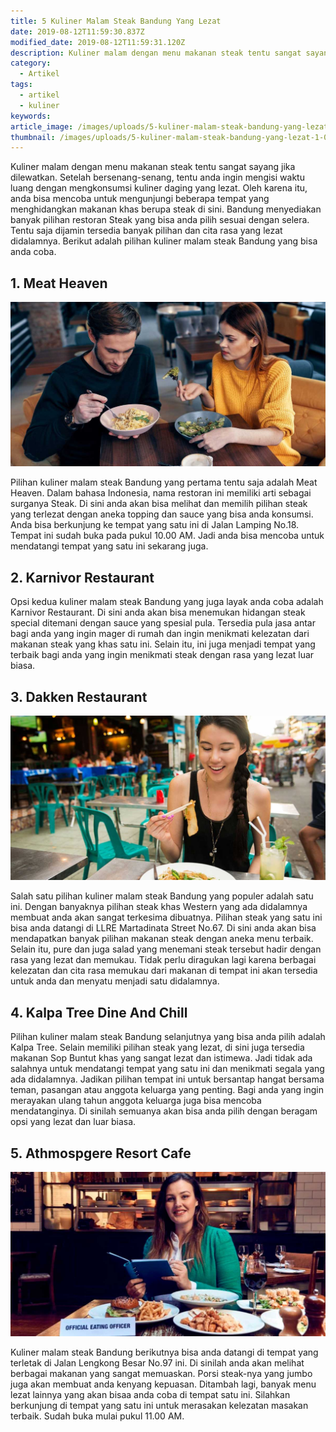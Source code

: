 ```yaml
---
title: 5 Kuliner Malam Steak Bandung Yang Lezat
date: 2019-08-12T11:59:30.837Z
modified_date: 2019-08-12T11:59:31.120Z
description: Kuliner malam dengan menu makanan steak tentu sangat sayang jika dilewatkan. Setelah bersenang-senang, tentu anda ingin mengisi waktu luang dengan mengkonsumsi.
category:
  - Artikel
tags:
  - artikel
  - kuliner
keywords:
article_image: /images/uploads/5-kuliner-malam-steak-bandung-yang-lezat-1.jpg
thumbnail: /images/uploads/5-kuliner-malam-steak-bandung-yang-lezat-1-004.jpg
---
```

Kuliner malam dengan menu makanan steak tentu sangat sayang jika dilewatkan. Setelah bersenang-senang, tentu anda ingin mengisi waktu luang dengan mengkonsumsi kuliner daging yang lezat. Oleh karena itu, anda bisa mencoba untuk mengunjungi beberapa tempat yang menghidangkan makanan khas berupa steak di sini. Bandung menyediakan banyak pilihan restoran Steak yang bisa anda pilih sesuai dengan selera. Tentu saja dijamin tersedia banyak pilihan dan cita rasa yang lezat didalamnya. Berikut adalah pilihan kuliner malam steak Bandung yang bisa anda coba.



## 1. Meat Heaven

![5 Kuliner Malam Steak Bandung Yang Lezat](/images/uploads/5-kuliner-malam-steak-bandung-yang-lezat-3.jpg)

Pilihan kuliner malam steak Bandung yang pertama tentu saja adalah Meat Heaven. Dalam bahasa Indonesia, nama restoran ini memiliki arti sebagai surganya Steak. Di sini anda akan bisa melihat dan memilih pilihan steak yang terlezat dengan aneka topping dan sauce yang bisa anda konsumsi. Anda bisa berkunjung ke tempat yang satu ini di Jalan Lamping No.18. Tempat ini sudah buka pada pukul 10.00 AM. Jadi anda bisa mencoba untuk mendatangi tempat yang satu ini sekarang juga.



## 2. Karnivor Restaurant

Opsi kedua kuliner malam steak Bandung yang juga layak anda coba adalah Karnivor Restaurant. Di sini anda akan bisa menemukan hidangan steak special ditemani dengan sauce yang spesial pula. Tersedia pula jasa antar bagi anda yang ingin mager di rumah dan ingin menikmati kelezatan dari makanan steak yang khas satu ini. Selain itu, ini juga menjadi tempat yang terbaik bagi anda yang ingin menikmati steak dengan rasa yang lezat luar biasa.



## 3. Dakken Restaurant

![5 Kuliner Malam Steak Bandung Yang Lezat](/images/uploads/5-kuliner-malam-steak-bandung-yang-lezat-2.jpg)

Salah satu pilihan kuliner malam steak Bandung yang populer adalah satu ini. Dengan banyaknya pilihan steak khas Western yang ada didalamnya membuat anda akan sangat terkesima dibuatnya. Pilihan steak yang satu ini bisa anda datangi di LLRE Martadinata Street No.67. Di sini anda akan bisa mendapatkan banyak pilihan makanan steak dengan aneka menu terbaik. Selain itu, pure dan juga salad yang menemani steak tersebut hadir dengan rasa yang lezat dan memukau. Tidak perlu diragukan lagi karena berbagai kelezatan dan cita rasa memukau dari makanan di tempat ini akan tersedia untuk anda dan menyatu menjadi satu didalamnya.



## 4. Kalpa Tree Dine And Chill

Pilihan kuliner malam steak Bandung selanjutnya yang bisa anda pilih adalah Kalpa Tree. Selain memiliki pilihan steak yang lezat, di sini juga tersedia makanan Sop Buntut khas yang sangat lezat dan istimewa. Jadi tidak ada salahnya untuk mendatangi tempat yang satu ini dan menikmati segala yang ada didalamnya. Jadikan pilihan tempat ini untuk bersantap hangat bersama teman, pasangan atau anggota keluarga yang penting. Bagi anda yang ingin merayakan ulang tahun anggota keluarga juga bisa mencoba mendatanginya. Di sinilah semuanya akan bisa anda pilih dengan beragam opsi yang lezat dan luar biasa. 



## 5. Athmospgere Resort Cafe

![5 Kuliner Malam Steak Bandung Yang Lezat](/images/uploads/5-kuliner-malam-steak-bandung-yang-lezat-1.jpg)

Kuliner malam steak Bandung berikutnya bisa anda datangi di tempat yang terletak di Jalan Lengkong Besar No.97 ini. Di sinilah anda akan melihat berbagai makanan yang sangat memuaskan. Porsi steak-nya yang jumbo juga akan membuat anda kenyang kepuasan. Ditambah lagi, banyak menu lezat lainnya yang akan bisaa anda coba di tempat satu ini. Silahkan berkunjung di tempat yang satu ini untuk merasakan kelezatan masakan terbaik. Sudah buka mulai pukul 11.00 AM.
